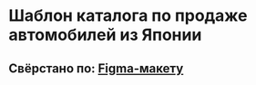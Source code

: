 # Шаблон каталога по продаже автомобилей из Японии
## Свёрстано по: [Figma-макету](https://www.figma.com/file/m3FLo7LcYHhRhCp0hjNc2Q/Tosei-catalog?node-id=2%3A2&t=FtxHiNsPOvKMjd9r-0)